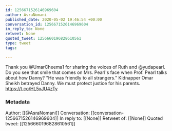 ```yaml
---
id: 1256671526146969604
author: AsraNomani
published_date: 2020-05-02 19:46:54 +00:00
conversation_id: 1256671526146969604
in_reply_to: None
retweet: None
quoted_tweet: 1256660196828610561
type: tweet
tags:

---
```


Thank you @UmarCheema1 for sharing the voices of Ruth and @yudapearl. Do you see that smile that comes on Mrs. Pearl's face when Prof. Pearl talks about how Danny? "He was friendly to all strangers." Kidnapper Omar Sheikh betrayed Danny. We must protect justice for his parents. https://t.co/HL5xJU4zTy

### Metadata

Author: [[@AsraNomani]]
Conversation: [[conversation-1256671526146969604]]
In reply to: [[None]]
Retweet of: [[None]]
Quoted tweet: [[1256660196828610561]]
